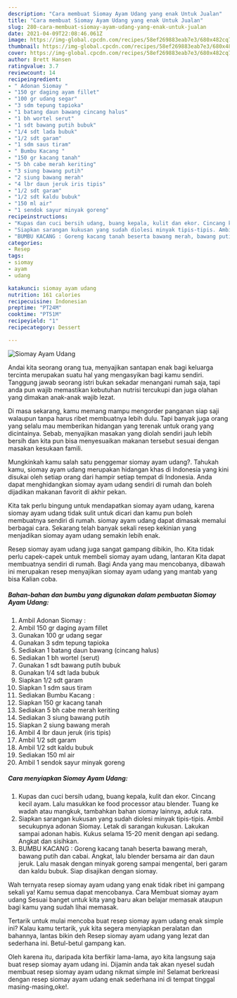 ```yaml
---
description: "Cara membuat Siomay Ayam Udang yang enak Untuk Jualan"
title: "Cara membuat Siomay Ayam Udang yang enak Untuk Jualan"
slug: 280-cara-membuat-siomay-ayam-udang-yang-enak-untuk-jualan
date: 2021-04-09T22:08:46.061Z
image: https://img-global.cpcdn.com/recipes/58ef269883eab7e3/680x482cq70/siomay-ayam-udang-foto-resep-utama.jpg
thumbnail: https://img-global.cpcdn.com/recipes/58ef269883eab7e3/680x482cq70/siomay-ayam-udang-foto-resep-utama.jpg
cover: https://img-global.cpcdn.com/recipes/58ef269883eab7e3/680x482cq70/siomay-ayam-udang-foto-resep-utama.jpg
author: Brett Hansen
ratingvalue: 3.7
reviewcount: 14
recipeingredient:
- " Adonan Siomay "
- "150 gr daging ayam fillet"
- "100 gr udang segar"
- "3 sdm tepung tapioka"
- "1 batang daun bawang cincang halus"
- "1 bh wortel serut"
- "1 sdt bawang putih bubuk"
- "1/4 sdt lada bubuk"
- "1/2 sdt garam"
- "1 sdm saus tiram"
- " Bumbu Kacang "
- "150 gr kacang tanah"
- "5 bh cabe merah keriting"
- "3 siung bawang putih"
- "2 siung bawang merah"
- "4 lbr daun jeruk iris tipis"
- "1/2 sdt garam"
- "1/2 sdt kaldu bubuk"
- "150 ml air"
- "1 sendok sayur minyak goreng"
recipeinstructions:
- "Kupas dan cuci bersih udang, buang kepala, kulit dan ekor. Cincang kecil ayam. Lalu masukkan ke food processor atau blender. Tuang ke wadah atau mangkuk, tambahkan bahan siomay lainnya, aduk rata."
- "Siapkan sarangan kukusan yang sudah diolesi minyak tipis-tipis. Ambil secukupnya adonan Siomay. Letak di sarangan kukusan. Lakukan sampai adonan habis. Kukus selama 15-20 menit dengan api sedang. Angkat dan sisihkan."
- "BUMBU KACANG : Goreng kacang tanah beserta bawang merah, bawang putih dan cabai. Angkat, lalu blender bersama air dan daun jeruk. Lalu masak dengan minyak goreng sampai mengental, beri garam dan kaldu bubuk. Siap disajikan dengan siomay."
categories:
- Resep
tags:
- siomay
- ayam
- udang

katakunci: siomay ayam udang 
nutrition: 161 calories
recipecuisine: Indonesian
preptime: "PT24M"
cooktime: "PT51M"
recipeyield: "1"
recipecategory: Dessert

---
```



![Siomay Ayam Udang](https://img-global.cpcdn.com/recipes/58ef269883eab7e3/680x482cq70/siomay-ayam-udang-foto-resep-utama.jpg)

Andai kita seorang orang tua, menyajikan santapan enak bagi keluarga tercinta merupakan suatu hal yang mengasyikan bagi kamu sendiri. Tanggung jawab seorang istri bukan sekadar menangani rumah saja, tapi anda pun wajib memastikan kebutuhan nutrisi tercukupi dan juga olahan yang dimakan anak-anak wajib lezat.

Di masa  sekarang, kamu memang mampu mengorder panganan siap saji walaupun tanpa harus ribet membuatnya lebih dulu. Tapi banyak juga orang yang selalu mau memberikan hidangan yang terenak untuk orang yang dicintainya. Sebab, menyajikan masakan yang diolah sendiri jauh lebih bersih dan kita pun bisa menyesuaikan makanan tersebut sesuai dengan masakan kesukaan famili. 



Mungkinkah kamu salah satu penggemar siomay ayam udang?. Tahukah kamu, siomay ayam udang merupakan hidangan khas di Indonesia yang kini disukai oleh setiap orang dari hampir setiap tempat di Indonesia. Anda dapat menghidangkan siomay ayam udang sendiri di rumah dan boleh dijadikan makanan favorit di akhir pekan.

Kita tak perlu bingung untuk mendapatkan siomay ayam udang, karena siomay ayam udang tidak sulit untuk dicari dan kamu pun boleh membuatnya sendiri di rumah. siomay ayam udang dapat dimasak memalui berbagai cara. Sekarang telah banyak sekali resep kekinian yang menjadikan siomay ayam udang semakin lebih enak.

Resep siomay ayam udang juga sangat gampang dibikin, lho. Kita tidak perlu capek-capek untuk membeli siomay ayam udang, lantaran Kita dapat membuatnya sendiri di rumah. Bagi Anda yang mau mencobanya, dibawah ini merupakan resep menyajikan siomay ayam udang yang mantab yang bisa Kalian coba.

<!--inarticleads1-->

##### Bahan-bahan dan bumbu yang digunakan dalam pembuatan Siomay Ayam Udang:

1. Ambil  Adonan Siomay :
1. Ambil 150 gr daging ayam fillet
1. Gunakan 100 gr udang segar
1. Gunakan 3 sdm tepung tapioka
1. Sediakan 1 batang daun bawang (cincang halus)
1. Sediakan 1 bh wortel (serut)
1. Gunakan 1 sdt bawang putih bubuk
1. Gunakan 1/4 sdt lada bubuk
1. Siapkan 1/2 sdt garam
1. Siapkan 1 sdm saus tiram
1. Sediakan  Bumbu Kacang :
1. Siapkan 150 gr kacang tanah
1. Sediakan 5 bh cabe merah keriting
1. Sediakan 3 siung bawang putih
1. Siapkan 2 siung bawang merah
1. Ambil 4 lbr daun jeruk (iris tipis)
1. Ambil 1/2 sdt garam
1. Ambil 1/2 sdt kaldu bubuk
1. Sediakan 150 ml air
1. Ambil 1 sendok sayur minyak goreng




<!--inarticleads2-->

##### Cara menyiapkan Siomay Ayam Udang:

1. Kupas dan cuci bersih udang, buang kepala, kulit dan ekor. Cincang kecil ayam. Lalu masukkan ke food processor atau blender. Tuang ke wadah atau mangkuk, tambahkan bahan siomay lainnya, aduk rata.
1. Siapkan sarangan kukusan yang sudah diolesi minyak tipis-tipis. Ambil secukupnya adonan Siomay. Letak di sarangan kukusan. Lakukan sampai adonan habis. Kukus selama 15-20 menit dengan api sedang. Angkat dan sisihkan.
1. BUMBU KACANG : Goreng kacang tanah beserta bawang merah, bawang putih dan cabai. Angkat, lalu blender bersama air dan daun jeruk. Lalu masak dengan minyak goreng sampai mengental, beri garam dan kaldu bubuk. Siap disajikan dengan siomay.




Wah ternyata resep siomay ayam udang yang enak tidak ribet ini gampang sekali ya! Kamu semua dapat mencobanya. Cara Membuat siomay ayam udang Sesuai banget untuk kita yang baru akan belajar memasak ataupun bagi kamu yang sudah lihai memasak.

Tertarik untuk mulai mencoba buat resep siomay ayam udang enak simple ini? Kalau kamu tertarik, yuk kita segera menyiapkan peralatan dan bahannya, lantas bikin deh Resep siomay ayam udang yang lezat dan sederhana ini. Betul-betul gampang kan. 

Oleh karena itu, daripada kita berfikir lama-lama, ayo kita langsung saja buat resep siomay ayam udang ini. Dijamin anda tak akan nyesel sudah membuat resep siomay ayam udang nikmat simple ini! Selamat berkreasi dengan resep siomay ayam udang enak sederhana ini di tempat tinggal masing-masing,oke!.

